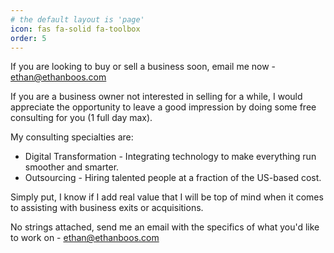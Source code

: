 ```yaml
---
# the default layout is 'page'
icon: fas fa-solid fa-toolbox
order: 5
---
```


If you are looking to buy or sell a business soon, email me now - [ethan@ethanboos.com](mailto:ethan@ethanboos.com)

If you are a business owner not interested in selling for a while, I would appreciate the opportunity to leave a good impression by doing some free consulting for you (1 full day max).

My consulting specialties are:
- Digital Transformation - Integrating technology to make everything run smoother and smarter.
- Outsourcing - Hiring talented people at a fraction of the US-based cost.

Simply put, I know if I add real value that I will be top of mind when it comes to assisting with business exits or acquisitions. 

No strings attached, send me an email with the specifics of what you'd like to work on - [ethan@ethanboos.com](mailto:ethan@ethanboos.com)